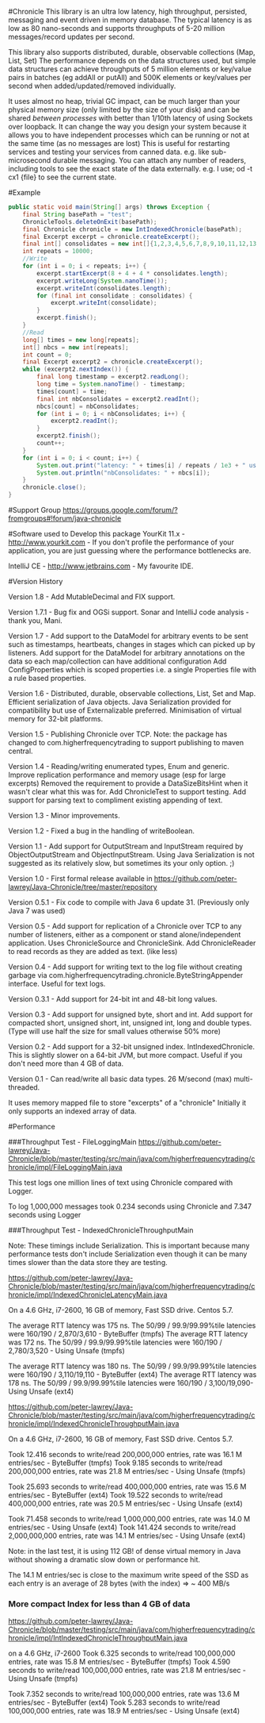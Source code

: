 #Chronicle
This library is an ultra low latency, high throughput, persisted, messaging and event driven in memory database.  The typical latency is as low as 80 nano-seconds and supports throughputs of 5-20 million messages/record updates per second.

This library also supports distributed, durable, observable collections (Map, List, Set)  The performance depends on the data structures used, but simple data structures can achieve throughputs of 5 million elements or key/value pairs in batches (eg addAll or putAll) and 500K elements or key/values per second when added/updated/removed individually.

It uses almost no heap, trivial GC impact, can be much larger than your physical memory size (only limited by the size of your disk) and can be shared *between processes* with better than 1/10th latency of using Sockets over loopback.
It can change the way you design your system because it allows you to have independent processes which can be running or not at the same time (as no messages are lost)  This is useful for restarting services and testing your services from canned data. e.g. like sub-microsecond durable messaging.
You can attach any number of readers, including tools to see the exact state of the data externally. e.g. I use; od -t cx1 {file}  to see the current state.

#Example
```java
public static void main(String[] args) throws Exception {
    final String basePath = "test";
    ChronicleTools.deleteOnExit(basePath);
    final Chronicle chronicle = new IntIndexedChronicle(basePath);
    final Excerpt excerpt = chronicle.createExcerpt();
    final int[] consolidates = new int[]{1,2,3,4,5,6,7,8,9,10,11,12,13,14,15,16};
    int repeats = 10000;
    //Write
    for (int i = 0; i < repeats; i++) {
        excerpt.startExcerpt(8 + 4 + 4 * consolidates.length);
        excerpt.writeLong(System.nanoTime());
        excerpt.writeInt(consolidates.length);
        for (final int consolidate : consolidates) {
            excerpt.writeInt(consolidate);
        }
        excerpt.finish();
    }
	//Read
    long[] times = new long[repeats];
    int[] nbcs = new int[repeats];
    int count = 0;
    final Excerpt excerpt2 = chronicle.createExcerpt();
    while (excerpt2.nextIndex()) {
        final long timestamp = excerpt2.readLong();
        long time = System.nanoTime() - timestamp;
        times[count] = time;
        final int nbConsolidates = excerpt2.readInt();
        nbcs[count] = nbConsolidates;
        for (int i = 0; i < nbConsolidates; i++) {
            excerpt2.readInt();
        }
        excerpt2.finish();
        count++;
    }
    for (int i = 0; i < count; i++) {
        System.out.print("latency: " + times[i] / repeats / 1e3 + " us average, ");
        System.out.println("nbConsolidates: " + nbcs[i]);
    }
    chronicle.close();
}
```

#Support Group
https://groups.google.com/forum/?fromgroups#!forum/java-chronicle

#Software used to Develop this package
YourKit 11.x - http://www.yourkit.com -  If you don't profile the performance of your application, you are just guessing where the performance bottlenecks are.

IntelliJ CE - http://www.jetbrains.com - My favourite IDE.


#Version History

Version 1.8 - Add MutableDecimal and FIX support.

Version 1.7.1 - Bug fix and OGSi support.
           Sonar and IntelliJ code analysis - thank you, Mani.

Version 1.7 - Add support to the DataModel for arbitrary events to be sent such as timestamps, heartbeats, changes in stages which can picked up by listeners.
           Add support for the DataModel for arbitrary annotations on the data so each map/collection can have additional configuration
           Add ConfigProperties which is scoped properties i.e. a single Properties file with a rule based properties.

Version 1.6 - Distributed, durable, observable collections, List, Set and Map.
           Efficient serialization of Java objects.  Java Serialization provided for compatibility but use of Externalizable preferred.
           Minimisation of virtual memory for 32-bit platforms.

Version 1.5 - Publishing Chronicle over TCP.
           Note: the package has changed to com.higherfrequencytrading to support publishing to maven central.

Version 1.4 - Reading/writing enumerated types, Enum and generic.
            Improve replication performance and memory usage (esp for large excerpts)
            Removed the requirement to provide a DataSizeBitsHint when it wasn't clear what this was for.
            Add ChronicleTest to support testing.
            Add support for parsing text to compliment existing appending of text.

Version 1.3 - Minor improvements.

Version 1.2 - Fixed a bug in the handling of writeBoolean.

Version 1.1 - Add support for OutputStream and InputStream required by ObjectOutputStream and ObjectInputStream.  Using Java Serialization is not suggested as its relatively slow, but sometimes its your only option. ;)

Version 1.0 - First formal release available in https://github.com/peter-lawrey/Java-Chronicle/tree/master/repository

Version 0.5.1 - Fix code to compile with Java 6 update 31. (Previously only Java 7 was used)

Version 0.5 - Add support for replication of a Chronicle over TCP to any number of listeners, either as a component or stand alone/independent application. Uses ChronicleSource and ChronicleSink.
            Add ChronicleReader to read records as they are added as text. (like less)

Version 0.4 - Add support for writing text to the log file without creating garbage via com.higherfrequencytrading.chronicle.ByteStringAppender interface. Useful for text logs.

Version 0.3.1 - Add support for 24-bit int and 48-bit long values.

Version 0.3 - Add support for unsigned byte, short and int. Add support for compacted short, unsigned short, int, unsigned int, long and double types. (Type will use half the size for small values otherwise 50% more)

Version 0.2 - Add support for a 32-bit unsigned index. IntIndexedChronicle. This is slightly slower on a 64-bit JVM, but more compact. Useful if you don't need more than 4 GB of data.

Version 0.1 - Can read/write all basic data types. 26 M/second (max) multi-threaded.

It uses memory mapped file to store "excerpts" of a "chronicle"  Initially it only supports an indexed array of data.

#Performance

###Throughput Test - FileLoggingMain
https://github.com/peter-lawrey/Java-Chronicle/blob/master/testing/src/main/java/com/higherfrequencytrading/chronicle/impl/FileLoggingMain.java

This test logs one million lines of text using Chronicle compared with Logger.

To log 1,000,000 messages took 0.234 seconds using Chronicle and 7.347 seconds using Logger

###Throughput Test - IndexedChronicleThroughputMain

Note: These timings include Serialization.  This is important because many performance tests don't include Serialization even though it can be many times slower than the data store they are testing.

https://github.com/peter-lawrey/Java-Chronicle/blob/master/testing/src/main/java/com/higherfrequencytrading/chronicle/impl/IndexedChronicleLatencyMain.java

On a 4.6 GHz, i7-2600, 16 GB of memory, Fast SSD drive. Centos 5.7.

The average RTT latency was 175 ns. The 50/99 / 99.9/99.99%tile latencies were 160/190 / 2,870/3,610 - ByteBuffer (tmpfs)
The average RTT latency was 172 ns. The 50/99 / 99.9/99.99%tile latencies were 160/190 / 2,780/3,520 - Using Unsafe (tmpfs)

The average RTT latency was 180 ns. The 50/99 / 99.9/99.99%tile latencies were 160/190 / 3,110/19,110 - ByteBuffer (ext4)
The average RTT latency was 178 ns. The 50/99 / 99.9/99.99%tile latencies were 160/190 / 3,100/19,090- Using Unsafe (ext4)

https://github.com/peter-lawrey/Java-Chronicle/blob/master/testing/src/main/java/com/higherfrequencytrading/chronicle/impl/IndexedChronicleThroughputMain.java

On a 4.6 GHz, i7-2600, 16 GB of memory, Fast SSD drive. Centos 5.7.

 Took 12.416 seconds to write/read 200,000,000 entries, rate was 16.1 M entries/sec - ByteBuffer (tmpfs)
 Took 9.185 seconds to write/read 200,000,000 entries, rate was 21.8 M entries/sec - Using Unsafe (tmpfs)

 Took 25.693 seconds to write/read 400,000,000 entries, rate was 15.6 M entries/sec - ByteBuffer (ext4)
 Took 19.522 seconds to write/read 400,000,000 entries, rate was 20.5 M entries/sec - Using Unsafe (ext4)

 Took 71.458 seconds to write/read 1,000,000,000 entries, rate was 14.0 M entries/sec - Using Unsafe (ext4)
 Took 141.424 seconds to write/read 2,000,000,000 entries, rate was 14.1 M entries/sec - Using Unsafe (ext4)

 Note: in the last test, it is using 112 GB! of dense virtual memory in Java without showing a dramatic slow down or performance hit.

 The 14.1 M entries/sec is close to the maximum write speed of the SSD as each entry is an average of 28 bytes (with the index) => ~ 400 MB/s

### More compact Index for less than 4 GB of data
https://github.com/peter-lawrey/Java-Chronicle/blob/master/testing/src/main/java/com/higherfrequencytrading/chronicle/impl/IntIndexedChronicleThroughputMain.java

on a 4.6 GHz, i7-2600
Took 6.325 seconds to write/read 100,000,000 entries, rate was 15.8 M entries/sec - ByteBuffer (tmpfs)
Took 4.590 seconds to write/read 100,000,000 entries, rate was 21.8 M entries/sec - Using Unsafe (tmpfs)

Took 7.352 seconds to write/read 100,000,000 entries, rate was 13.6 M entries/sec - ByteBuffer (ext4)
Took 5.283 seconds to write/read 100,000,000 entries, rate was 18.9 M entries/sec - Using Unsafe (ext4)
